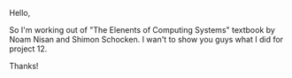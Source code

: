 Hello,

So I'm working out of "The Elenents of Computing Systems" textbook by Noam Nisan and Shimon Schocken. I wan't to show you guys what I did for project 12.

Thanks!
